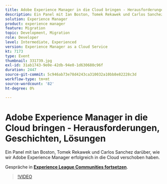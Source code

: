 ```yaml
---
title: Adobe Experience Manager in die Cloud bringen - Herausforderungen, Geschichten, Lösungen
description: Ein Panel mit Ian Boston, Tomek Rekawek und Carlos Sanchez darüber, wie wir Adobe Experience Manager erfolgreich in die Cloud verschoben haben. Diese Sitzung wurde im Rahmen des Adobe Developers Live-Inhaltsereignisses durchgeführt.
solution: Experience Manager
product: experience manager
feature: Migration
topic: Development, Migration
role: Developer
level: Intermediate, Experienced
version: Experience Manager as a Cloud Service
kt: 7173
type: Event
thumbnail: 331739.jpg
exl-id: 31ab1743-9e0e-42db-94e0-1d630680c96f
duration: 2447
source-git-commit: 5c946ab73e78d4243ca310032a10bb8e82228c3d
workflow-type: tm+mt
source-wordcount: '82'
ht-degree: 0%

---
```


# Adobe Experience Manager in die Cloud bringen - Herausforderungen, Geschichten, Lösungen

Ein Panel mit Ian Boston, Tomek Rekawek und Carlos Sanchez darüber, wie wir Adobe Experience Manager erfolgreich in die Cloud verschoben haben.

Gespräche in **[Experience League Communities fortsetzen](https://adobe.ly/36Yd3v6)**.

>[!VIDEO](https://video.tv.adobe.com/v/331739/?quality=12&learn=on&hidetitle=true)
